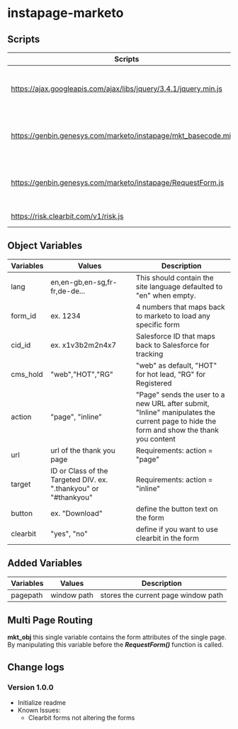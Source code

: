 # instapage-marketo

## Scripts

| Scripts        | Description              |
| -------------- | ------------------------ |
| https://ajax.googleapis.com/ajax/libs/jquery/3.4.1/jquery.min.js | Added to initialize jQuery as Marketo needs this |
| https://genbin.genesys.com/marketo/instapage/mkt_basecode.min.js | Customized Base Marketo script for Genesys |
| https://genbin.genesys.com/marketo/instapage/RequestForm.js | Main form script required for the request functions |
| https://risk.clearbit.com/v1/risk.js | Creabit Risk Script |

## Object Variables

| Variables        | Values           | Description              |
| ---------------- | ---------------- | ------------------------ |
| lang | en,en-gb,en-sg,fr-fr,de-de... | This should contain the site language defaulted to "en" when empty. |
| form_id | ex. 1234 | 4 numbers that maps back to marketo to load any specific form |
| cid_id | ex. x1v3b2m2n4x7 | Salesforce ID that maps back to Salesforce for tracking |
| cms_hold | "web","HOT","RG" | "web" as default, "HOT" for hot lead, "RG" for Registered |
| action | "page", "inline" | "Page" sends the user to a new URL after submit, "Inline" manipulates the current page to hide the form and show the thank you content |
| url | url of the thank you page | Requirements: action = "page" |
| target | ID or Class of the Targeted DIV. ex. ".thankyou" or "#thankyou" | Requirements: action = "inline" |
| button | ex. "Download" | define the button text on the form |
| clearbit | "yes", "no" | define if you want to use clearbit in the form |

## Added Variables

| Variables        | Values           | Description              |
| ---------------- | ---------------- | ------------------------ |
| pagepath | window path | stores the current page window path |


## Multi Page Routing

**mkt_obj** this single variable contains the form attributes of the single page. By manipulating this variable before the **_RequestForm()_** function is called.


## Change logs

### Version 1.0.0
* Initialize readme
* Known Issues:
    * Clearbit forms not altering the forms